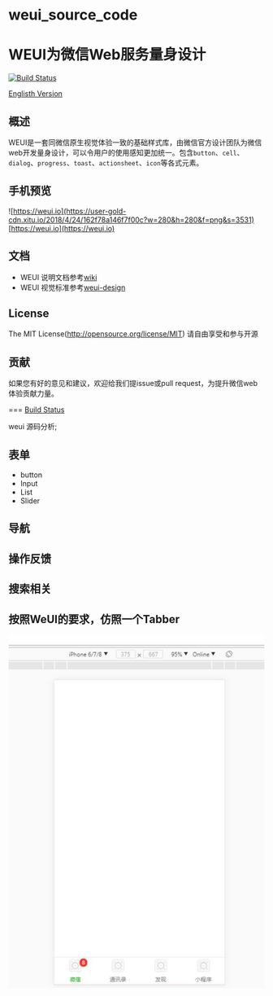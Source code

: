 # weui_source_code
WEUI为微信Web服务量身设计
====
[![Build Status](https://user-gold-cdn.xitu.io/2018/4/24/162f7821139fc1c8)](https://travis-ci.org/Tecent/weui)

[Englisth Version](README.md)

## 概述

WEUI是一套同微信原生视觉体验一致的基础样式库，由微信官方设计团队为微信web开发量身设计，可以令用户的使用感知更加统一。包含`button`、`cell`、`dialog`、`progress`、`toast`、`actionsheet`、`icon`等各式元素。

## 手机预览
![https://weui.io](https://user-gold-cdn.xitu.io/2018/4/24/162f78a146f7f00c?w=280&h=280&f=png&s=3531)
[https://weui.io](https://weui.io)

## 文档
- WEUI 说明文档参考[wiki](https://github.com/Tencent/weui/wiki)
- WEUI 视觉标准参考[weui-design](https://github.com/weui/weui-design)

## License
The MIT License(http://opensource.org/license/MIT)
请自由享受和参与开源

## 贡献
如果您有好的意见和建议，欢迎给我们提issue或pull request，为提升微信web体验贡献力量。

=== 
[Build Status](https://travis-ci.org/Tencent/weui.svg?branch=master)

weui  源码分析;

## 表单
- button
- Input
- List
- Slider
## 导航

## 操作反馈

## 搜索相关

## 按照WeUI的要求，仿照一个Tabber
![11](./images/tabber.jpg)
